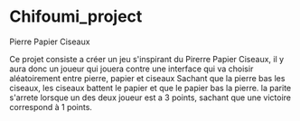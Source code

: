 # Chifoumi_project
Pierre Papier Ciseaux

Ce projet consiste a créer un jeu s'inspirant du Pirerre Papier Ciseaux, il y aura donc un joueur qui jouera contre une interface qui va choisir aléatoirement entre pierre, papier et ciseaux
Sachant que la pierre bas les ciseaux, les ciseaux battent le papier et que le papier bas la pierre.
la parite s'arrete lorsque un des deux joueur est a 3 points, sachant que une victoire correspond à 1 points.
